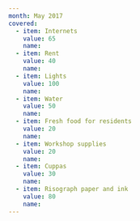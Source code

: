```yaml
---
month: May 2017
covered:
  - item: Internets
    value: 65
    name: 
  - item: Rent
    value: 40
    name: 
  - item: Lights
    value: 100
    name:
  - item: Water
    value: 50
    name: 
  - item: Fresh food for residents
    value: 20
    name: 
  - item: Workshop supplies
    value: 20
    name: 
  - item: Cuppas
    value: 30
    name: 
  - item: Risograph paper and ink
    value: 80
    name: 
---
```

